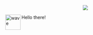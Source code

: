 <p align="center">
    <img align="center" src="https://github-readme-stats.vercel.app/api?username=Naibuu&show_icons=true&theme=dark&line_height=21"/>
    
<img align="left" alt="wave" width="48px" src="https://emojipedia-us.s3.dualstack.us-west-1.amazonaws.com/thumbs/160/twitter/322/waving-hand_1f44b.png"/>Hello there!

